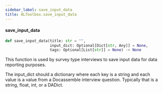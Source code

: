 ```yaml
---
sidebar_label: save_input_data
title: ALToolbox.save_input_data
---
```


#### save\_input\_data

```python
def save_input_data(title: str = "",
                    input_dict: Optional[Dict[str, Any]] = None,
                    tags: Optional[List[str]] = None) -> None
```

This function is used by survey type interviews to save input data for data reporting purposes.

The input_dict should a dictionary where each key is a string and each value is a value from a Docassemble interview
question. Typically that is a string, float, int, or a DADict.

